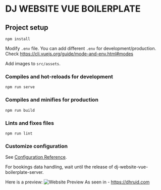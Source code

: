 # DJ WEBSITE VUE BOILERPLATE

## Project setup
```
npm install
```

Modify `.env` file. You can add different `.env` for development/production. Check https://cli.vuejs.org/guide/mode-and-env.html#modes

Add images to `src/assets`.


### Compiles and hot-reloads for development
```
npm run serve
```

### Compiles and minifies for production
```
npm run build
```

### Lints and fixes files
```
npm run lint
```

### Customize configuration
See [Configuration Reference](https://cli.vuejs.org/config/).

For bookings data handling, wait until the release of dj-website-vue-boilerplate-server.

Here is a preview:
![Website Preview](https://i.ibb.co/D4K8XSx/screencapture-dhruid-2019-12-30-00-45-20.png)
 As seen in - https://dhruid.com
